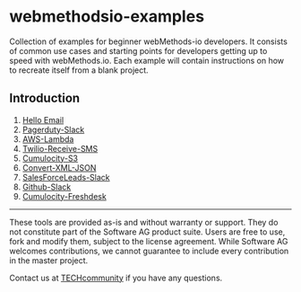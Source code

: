 # webmethodsio-examples
Collection of examples for beginner webMethods-io developers. It consists of common use cases and starting points for developers getting up to speed with webMethods.io. Each example will contain instructions on how to recreate itself from a blank project. 

## Introduction

1. [Hello Email](https://github.com/SoftwareAG/webmethodsio-examples/blob/master/hello-email)
2. [Pagerduty-Slack](https://github.com/SoftwareAG/webmethodsio-examples/tree/master/pager-slack)
3. [AWS-Lambda](https://github.com/SoftwareAG/webmethodsio-examples/tree/master/aws-lambda)
4. [Twilio-Receive-SMS](https://github.com/SoftwareAG/webmethodsio-examples/tree/master/twilio-receive-sms)
5. [Cumulocity-S3](https://github.com/SoftwareAG/webmethodsio-examples/tree/master/cumulocity-s3)
6. [Convert-XML-JSON](https://github.com/SoftwareAG/webmethodsio-examples/tree/master/convertdata-xml-json)
7. [SalesForceLeads-Slack](https://github.com/SoftwareAG/webmethodsio-examples/tree/master/salesforceleads-slack)
8. [Github-Slack](https://github.com/SoftwareAG/webmethodsio-examples/tree/master/github-slack)
9. [Cumulocity-Freshdesk](https://github.com/SoftwareAG/webmethodsio-examples/tree/master/cumulocitytofreshdesk)
______________________
These tools are provided as-is and without warranty or support. They do not constitute part of the Software AG product suite. Users are free to use, fork and modify them, subject to the license agreement. While Software AG welcomes contributions, we cannot guarantee to include every contribution in the master project.

Contact us at [TECHcommunity](mailto:technologycommunity@softwareag.com?subject=Github/SoftwareAG) if you have any questions.
